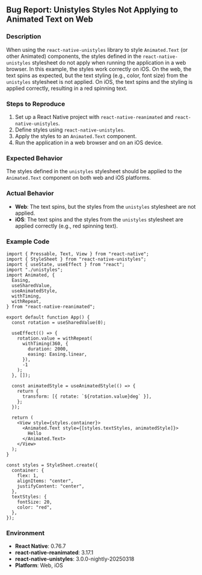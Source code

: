 ## Bug Report: Unistyles Styles Not Applying to Animated Text on Web

### Description

When using the `react-native-unistyles` library to style `Animated.Text` (or other Animated) components, the styles defined in the `react-native-unistyles` stylesheet do not apply when running the application in a web browser. In this example, the styles work correctly on iOS. On the web, the text spins as expected, but the text styling (e.g., color, font size) from the `unistyles` stylesheet is not applied. On iOS, the text spins and the styling is applied correctly, resulting in a red spinning text.

### Steps to Reproduce

1. Set up a React Native project with `react-native-reanimated` and `react-native-unistyles`.
2. Define styles using `react-native-unistyles`.
3. Apply the styles to an `Animated.Text` component.
4. Run the application in a web browser and on an iOS device.

### Expected Behavior

The styles defined in the `unistyles` stylesheet should be applied to the `Animated.Text` component on both web and iOS platforms.

### Actual Behavior

- **Web**: The text spins, but the styles from the `unistyles` stylesheet are not applied.
- **iOS**: The text spins and the styles from the `unistyles` stylesheet are applied correctly (e.g., red spinning text).

### Example Code

```tsx
import { Pressable, Text, View } from "react-native";
import { StyleSheet } from "react-native-unistyles";
import { useState, useEffect } from "react";
import "./unistyles";
import Animated, {
  Easing,
  useSharedValue,
  useAnimatedStyle,
  withTiming,
  withRepeat,
} from "react-native-reanimated";

export default function App() {
  const rotation = useSharedValue(0);

  useEffect(() => {
    rotation.value = withRepeat(
      withTiming(360, {
        duration: 2000,
        easing: Easing.linear,
      }),
      -1
    );
  }, []);

  const animatedStyle = useAnimatedStyle(() => {
    return {
      transform: [{ rotate: `${rotation.value}deg` }],
    };
  });

  return (
    <View style={styles.container}>
      <Animated.Text style={[styles.textStyles, animatedStyle]}>
        Hello
      </Animated.Text>
    </View>
  );
}

const styles = StyleSheet.create({
  container: {
    flex: 1,
    alignItems: "center",
    justifyContent: "center",
  },
  textStyles: {
    fontSize: 20,
    color: "red",
  },
});
```

### Environment

- **React Native**: 0.76.7
- **react-native-reanimated**: 3.17.1
- **react-native-unistyles**: 3.0.0-nightly-20250318
- **Platform**: Web, iOS
